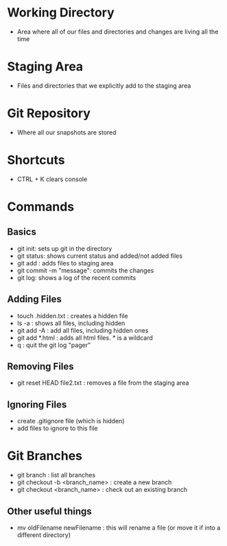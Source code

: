 # Working Directory
- Area where all of our files and directories and changes are living all the time

# Staging Area
- Files and directories that we explicitly add to the staging area

# Git Repository
- Where all our snapshots are stored

# Shortcuts

- CTRL + K clears console

# Commands

## Basics

- git init: sets up git in the directory
- git status: shows current status and added/not added files
- git add <filename>: adds files to staging area
- git commit -m "message": commits the changes
- git log: shows a log of the recent commits

## Adding Files 

- touch .hidden.txt : creates a hidden file
- ls -a : shows all files, including hidden
- git add -A : add all files, including hidden ones
- git add *.html : adds all html files. * is a wildcard
- q : quit the git log "pager"

## Removing Files

- git reset HEAD file2.txt : removes a file from the staging area

## Ignoring Files

- create .gitignore file (which is hidden)
- add files to ignore to this file

# Git Branches

- git branch : list all branches
- git checkout -b <branch_name> : create a new branch
- git checkout <branch_name> : check out an existing branch

## Other useful things

- mv oldFilename newFilename : this will rename a file (or move it if into a different directory)